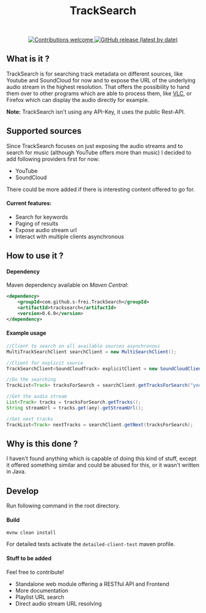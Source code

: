 <div align="center">
  <b><h1>TrackSearch</h1></b><br>
  <p>
  <a href="CONTRIBUTING.md">
  <img alt="Contributions welcome" src="https://img.shields.io/badge/contributions-welcome-brightgreen">
  </a>
  <a href="https://github.com/s-frei/TrackSearch/releases"> 
  <img alt="GitHub release (latest by date)" src="https://img.shields.io/github/v/release/s-frei/tracksearch">
  </a>
  </p>
</div>

## What is it ?

TrackSearch is for searching track metadata on different sources, like Youtube and SoundCloud for now and to expose the
URL of the underlying audio stream in the highest resolution. That offers the possibility to hand them over to other
programs which are able to process them, like [VLC](https://www.videolan.org/vlc/), or Firefox which can display the 
audio directly for example.

**Note:** TrackSearch isn't using any API-Key, it uses the public Rest-API.

## Supported sources

Since TrackSearch focuses on just exposing the audio streams and to search for music (although YouTube offers more than 
music) I decided to add following providers first for now:

- YouTube
- SoundCloud

There could be more added if there is interesting content offered to go for.

#### Current features:

- Search for keywords
- Paging of results
- Expose audio stream url
- Interact with multiple clients asynchronous

## How to use it ?

#### Dependency

Maven dependency available on *Maven Central*:

```xml
<dependency>
    <groupId>com.github.s-frei.TrackSearch</groupId>
    <artifactId>tracksearch</artifactId>
    <version>0.6.0</version>
</dependency>
```

#### Example usage

```java
//Client to search on all available sources asynchronous
MultiTrackSearchClient searchClient = new MultiSearchClient();

//Client for explicit source
TrackSearchClient<SoundCloudTrack> explicitClient = new SoundCloudClient();

//Do the searching
TrackList<Track> tracksForSearch = searchClient.getTracksForSearch("your keywords")

//Get the audio stream
List<Track> tracks = tracksForSearch.getTracks();
String streamUrl = tracks.get(any).getStreamUrl();

//Get next tracks
TrackList<Track> nextTracks = searchClient.getNext(tracksForSearch);
```

## Why is this done ?

I haven't found anything which is capable of doing this kind of stuff, except it offered something similar and could
be abused for this, or it wasn't written in Java.


## Develop

Run following command in the root directory.

#### Build

```shell script
mvnw clean install
```

For detailed tests activate the `detailed-client-test` maven profile.

#### Stuff to be added

Feel free to contribute!

- Standalone web module offering a RESTful API and Frontend
- More documentation
- Playlist URL search
- Direct audio stream URL resolving
